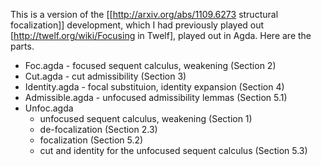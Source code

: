 This is a version of the 
[[http://arxiv.org/abs/1109.6273 structural focalization]] development, which I 
had previously played out [http://twelf.org/wiki/Focusing in Twelf], played
out in Agda. Here are the parts.

 - Foc.agda - focused sequent calculus, weakening (Section 2)
 - Cut.agda - cut admissibility (Section 3)
 - Identity.agda - focal substituion, identity expansion (Section 4)
 - Admissible.agda - unfocused admissibility lemmas (Section 5.1)
 - Unfoc.agda
   - unfocused sequent calculus, weakening (Section 1)
   - de-focalization (Section 2.3)
   - focalization (Section 5.2)
   - cut and identity for the unfocused sequent calculus (Section 5.3)